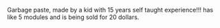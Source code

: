 Garbage paste, made by a kid with 15 years self taught experience!!! has like 5 modules and is being sold for 20 dollars.
